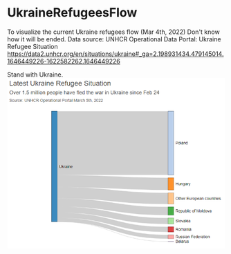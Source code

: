 # UkraineRefugeesFlow
To visualize the current Ukraine refugees flow (Mar 4th, 2022) Don't know how it will be ended.
Data source: UNHCR Operational Data Portal: Ukraine Refugee Situation 
https://data2.unhcr.org/en/situations/ukraine#_ga=2.198931434.479145014.1646449226-1622582262.1646449226

Stand with Ukraine.
![This is an image](https://github.com/colam2021/UkraineRefugeeFlow/blob/main/Flow.png)
